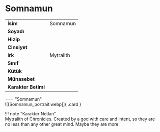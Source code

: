 # Somnamun   
  
<div class="grid" markdown>  
  
|  |  |  
|---|---|  
| **İsim** | Somnamun |  
| **Soyadı** |  |  
| **Hizip** |  |  
| **Cinsiyet** |  |  
| **Irk** | Mytralith |  
| **Sınıf** |  |  
| **Kütük** |  |  
| **Münasebet** |  |  
| **Karakter Betimi** |  |  
  
  
=== "Somnamun"  
	![[Somnamun_portrait.webp]]{ .card }  
  
</div>  
  
!!! note "Karakter Notları"  
	Mytralith of Chronicles. Created by a god with care and intent, so they are no less than any other great mind. Maybe they are more.   